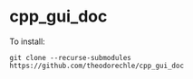 # cpp_gui_doc

To install:
```
git clone --recurse-submodules https://github.com/theodorechle/cpp_gui_doc
```